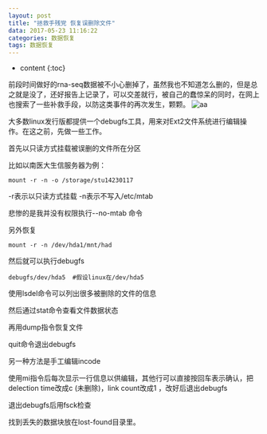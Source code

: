 ```yaml
---
layout: post
title: "拯救手残党 恢复误删除文件"
data: 2017-05-23 11:16:22
categories: 数据恢复
tags: 数据恢复
---
```


* content
{:toc}


前段时间做好的rna-seq数据被不小心删掉了，虽然我也不知道怎么删的，但是总之就是没了，还好报告上记录了，可以交差就行，被自己的蠢惊呆的同时，在网上也搜索了一些补救手段，以防这类事件的再次发生，颗颗。
![aa](http://mmbiz.qpic.cn/mmbiz_gif/884XsHGHibP44mapib23CLic6NcEicPlOzEibwZV2hFX3PqJXxYYWJic1KpCcK9RIJ1ibyf2A2mnMc1o6OWEMmops2XvA/0?wx_fmt=gif&tp=webp&wxfrom=5&wx_lazy=1)








大多数linux发行版都提供一个debugfs工具，用来对Ext2文件系统进行编辑操作。在这之前，先做一些工作。

首先以只读方式挂载被误删的文件所在分区

比如以南医大生信服务器为例：
```
mount -r -n -o /storage/stu14230117
```
-r表示以只读方式挂载
-n表示不写入/etc/mtab

悲惨的是我并没有权限执行--no-mtab 命令

另外恢复

```
mount -r -n /dev/hda1/mnt/had
```

然后就可以执行debugfs

```
debugfs/dev/hda5  #假设linux在/dev/hda5
```

使用lsdel命令可以列出很多被删除的文件的信息

然后通过stat命令查看文件数据状态

再用dump指令恢复文件 

quit命令退出debugfs

另一种方法是手工编辑incode

使用mi指令后每次显示一行信息以供编辑，其他行可以直接按回车表示确认，把delection time改成c (未删除)，link count改成1 ，改好后退出debugfs

退出debugfs后用fsck检查

找到丢失的数据块放在lost-found目录里。


